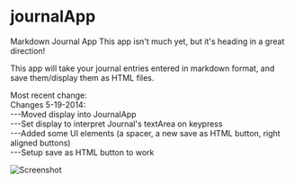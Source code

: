 journalApp
==========

Markdown Journal App
This app isn't much yet, but it's heading in a great direction!

This app will take your journal entries entered in markdown format, and save them/display them as 
HTML files.  

Most recent change:<br/>
Changes 5-19-2014:<br/>
---Moved display into JournalApp<br/>
---Set display to interpret Journal's textArea on keypress<br/>
---Added some UI elements (a spacer, a new save as HTML button, right aligned buttons)<br/>
---Setup save as HTML button to work<br/>

![Screenshot](https://raw.github.com/jolleyboy/journalApp/master/screenshot.png)
